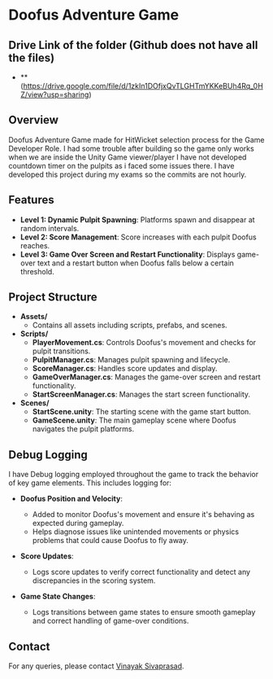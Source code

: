 # Doofus Adventure Game
## Drive Link of the folder (Github does not have all the files)
- **(https://drive.google.com/file/d/1zkIn1DOfjxQvTLGHTmYKKeBUh4Rq_0HZ/view?usp=sharing)

## Overview

Doofus Adventure Game made for HitWicket selection process for the Game Developer Role.
I had some trouble after building so the game only works when we are inside the Unity Game viewer/player
I have not developed countdown timer on the pulpits as i faced some issues there.
I have developed this project during my exams so the commits are not hourly.

## Features

- **Level 1: Dynamic Pulpit Spawning**: Platforms spawn and disappear at random intervals.
- **Level 2: Score Management**: Score increases with each pulpit Doofus reaches.
- **Level 3: Game Over Screen and Restart Functionality**: Displays game-over text and a restart button when Doofus falls below a certain threshold.

## Project Structure

- **Assets/**
  - Contains all assets including scripts, prefabs, and scenes.
- **Scripts/**
  - **PlayerMovement.cs**: Controls Doofus's movement and checks for pulpit transitions.
  - **PulpitManager.cs**: Manages pulpit spawning and lifecycle.
  - **ScoreManager.cs**: Handles score updates and display.
  - **GameOverManager.cs**: Manages the game-over screen and restart functionality.
  - **StartScreenManager.cs**: Manages the start screen functionality.
- **Scenes/**
  - **StartScene.unity**: The starting scene with the game start button.
  - **GameScene.unity**: The main gameplay scene where Doofus navigates the pulpit platforms.

## Debug Logging

I have Debug logging employed throughout the game to track the behavior of key game elements. This includes logging for:

- **Doofus Position and Velocity**:
  - Added to monitor Doofus's movement and ensure it's behaving as expected during gameplay.
  - Helps diagnose issues like unintended movements or physics problems that could cause Doofus to fly away.

- **Score Updates**:
  - Logs score updates to verify correct functionality and detect any discrepancies in the scoring system.

- **Game State Changes**:
  - Logs transitions between game states to ensure smooth gameplay and correct handling of game-over conditions.

## Contact

For any queries, please contact [Vinayak Sivaprasad](mailto:vinayaksivaprasad.si@gmail.com).
